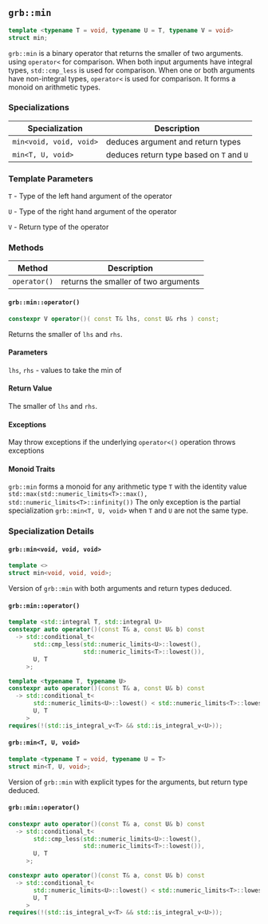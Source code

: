 ## `grb::min`

```cpp
template <typename T = void, typename U = T, typename V = void>
struct min;
```

`grb::min` is a binary operator that returns the smaller of two arguments.
using `operator<` for comparison.
When both input arguments have integral types, `std::cmp_less` is used for comparison.  When one or both arguments have non-integral types, `operator<` is used for comparison.
It forms a monoid on arithmetic types.

### Specializations
Specialization | Description
----- | -----
`min<void, void, void>` | deduces argument and return types
`min<T, U, void>` | deduces return type based on `T` and `U`


### Template Parameters
`T` - Type of the left hand argument of the operator

`U` - Type of the right hand argument of the operator

`V` - Return type of the operator

### Methods
Method | Description
----- | -----
`operator()` | returns the smaller of two arguments

#### `grb::min::operator()`

```cpp
constexpr V operator()( const T& lhs, const U& rhs ) const;
```

Returns the smaller of `lhs` and `rhs`.

#### Parameters

`lhs`, `rhs` - values to take the min of

#### Return Value

The smaller of `lhs` and `rhs`.

#### Exceptions

May throw exceptions if the underlying `operator<()` operation throws exceptions

#### Monoid Traits

`grb::min` forms a monoid for any arithmetic type `T` with the identity value
`std::max(std::numeric_limits<T>::max(), std::numeric_limits<T>::infinity())`
The only exception is the partial specialization `grb::min<T, U, void>` when
`T` and `U` are not the same type.

### Specialization Details
#### `grb::min<void, void, void>`
```cpp
template <>
struct min<void, void, void>;
```
Version of `grb::min` with both arguments and return types deduced.

#### `grb::min::operator()`

```cpp
template <std::integral T, std::integral U>
constexpr auto operator()(const T& a, const U& b) const
  -> std::conditional_t<
       std::cmp_less(std::numeric_limits<U>::lowest(),
                     std::numeric_limits<T>::lowest()),
       U, T
     >;

template <typename T, typename U>
constexpr auto operator()(const T& a, const U& b) const
  -> std::conditional_t<
       std::numeric_limits<U>::lowest() < std::numeric_limits<T>::lowest(),
       U, T
     >
requires(!(std::is_integral_v<T> && std::is_integral_v<U>));
```

#### `grb::min<T, U, void>`

```cpp
template <typename T = void, typename U = T>
struct min<T, U, void>;
```

Version of `grb::min` with explicit types for the arguments, but return type deduced.

#### `grb::min::operator()`

```cpp
constexpr auto operator()(const T& a, const U& b) const
  -> std::conditional_t<
       std::cmp_less(std::numeric_limits<U>::lowest(),
                     std::numeric_limits<T>::lowest()),
       U, T
     >;

constexpr auto operator()(const T& a, const U& b) const
  -> std::conditional_t<
       std::numeric_limits<U>::lowest() < std::numeric_limits<T>::lowest(),
       U, T
     >
requires(!(std::is_integral_v<T> && std::is_integral_v<U>));
```

